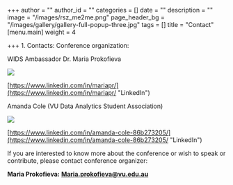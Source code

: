 +++
author = ""
author_id = ""
categories = []
date = ""
description = ""
image = "/images/rsz_me2me.png"
page_header_bg = "/images/gallery/gallery-full-popup-three.jpg"
tags = []
title = "Contact"
[menu.main]
weight = 4

+++
1\. Contacts: Conference organization:

WIDS Ambassador Dr. Maria Prokofieva

![](/images/rsz_me2me.png)

[https://www.linkedin.com/in/mariapr/](https://www.linkedin.com/in/mariapr/ "LinkedIn")

Amanda Cole (VU Data Analytics Student Association)

![](/images/amanda-cole.jpeg)

[https://www.linkedin.com/in/amanda-cole-86b273205/](https://www.linkedin.com/in/amanda-cole-86b273205/ "LinkedIn")

If you are interested to know more about the conference or wish to speak or contribute, please contact conference organizer:

**Maria Prokofieva:** **Maria.prokofieva@vu.edu.au**